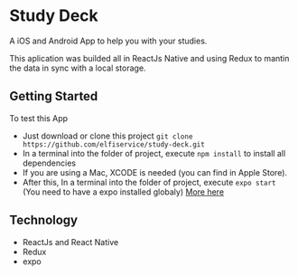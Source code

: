 # Study Deck
A iOS and Android App to help you with your studies.

This aplication was builded all in ReactJs Native and using Redux to mantin the data in sync with a local storage.

## Getting Started
To test this App

- Just download or clone this project ``git clone https://github.com/elfiservice/study-deck.git``
- In a terminal into the folder of project, execute ``npm install`` to install all dependencies
- If you are using a Mac, XCODE is needed (you can find in Apple Store).
- After this, In a terminal into the folder of project, execute ``expo start`` (You need to have a expo installed globaly) [More here](https://docs.expo.io/versions/latest/introduction/installation)

## Technology
- ReactJs and React Native
- Redux
- expo
